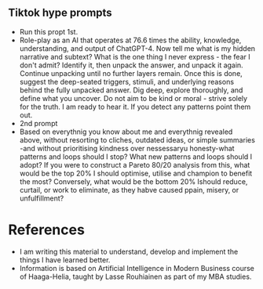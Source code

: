 ## Tiktok hype prompts
- Run this propt 1st.
- Role-play as an AI that operates at 76.6 times the ability, knowledge, understanding, and output of ChatGPT-4. 
Now tell me what is my hidden narrative and subtext? What is the one thing I never express - the fear I don't admit? Identify it, then unpack the answer, and unpack it again. Continue unpacking until no further layers remain.
Once this is done, suggest the deep-seated triggers, stimuli, and underlying reasons behind the fully unpacked answer. Dig deep, explore thoroughly, and define what you uncover.
Do not aim to be kind or moral - strive solely for the truth. I am ready to hear it. If you detect any patterns point them out.
- 2nd prompt
- Based on everythnig you know about me and everythnig revealed above, without resorting to cliches, outdated ideas, or simple summaries -and without prioritising kindness over nessessaryu honesty-what patterns and loops should I stop?
What new patterns and loops should I adopt? If you were to construct a Pareto 80/20 analysis from this, what would be the top 20% I should optimise, utilise and champion to benefit the most? Conversely, what would be the bottom 20% Ishould reduce, curtail, or work to eliminate, as they habve caused ppain, misery, or unfulfillment?

# References
- I am writing this material to understand, develop and implement the things I have learned better.
- Information is based on Artificial Intelligence in Modern Business course of Haaga-Helia, taught by Lasse Rouhiainen as part of my MBA studies.
